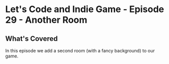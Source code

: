 # Let's Code and Indie Game - Episode 29 - Another Room

##  What's Covered

In this episode we add a second room (with a fancy background) to our game. 

